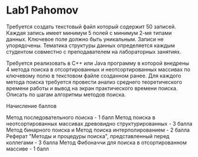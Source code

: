 # Lab1 Pahomov
Требуется создать текстовый файл который содержит 50 записей. Каждая запись имеет минимум 5 полей с минимум 2-мя типами данных. Ключевое поле должно быть уникальным. Записи не упорядочены. Тематика структуры данных определяется каждым студентом совместно с преподавателем на лабораторных занятиях.

Требуется реализовать в C++ или Java программу в которой внедрены 4 метода поиска в отсортированных и неотсортированных массивах по ключевому полю в текстовом файле созданном ранее. Для каждого метода поиска требуется провести анализ среднего теоретического времени работы и вывод на экран практического времени поиска. Описать по шагам алгоритмы методов поиска.

Начисление баллов

Метод последовательного поиска - 1 балл
Метод поиска в неотсортированных массивах древовидно структурированных - 3 балла
Метод бинарного поиска и Метод поиска интерполированием - 2 балла
Реферат "Методы и процедуры поиска", представленный перед коллегами - 3 балла
Метод Фибоначчи для поиска в отсортированном массиве - 1 балл
